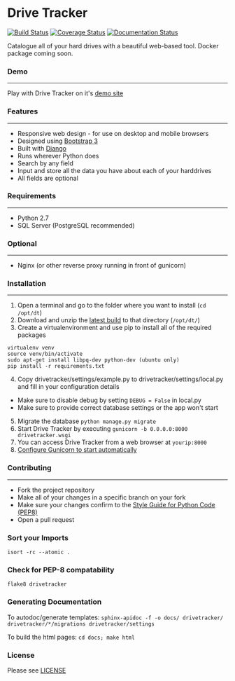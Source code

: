 Drive Tracker
===================
[![Build Status](https://travis-ci.org/rohankapoorcom/drivetracker.svg?branch=master)](https://travis-ci.org/rohankapoorcom/drivetracker)
[![Coverage Status](https://coveralls.io/repos/github/rohankapoorcom/drivetracker/badge.svg?branch=master)](https://coveralls.io/github/rohankapoorcom/drivetracker?branch=master)
[![Documentation Status](https://readthedocs.org/projects/drivetracker/badge/?version=latest)](http://drivetracker.readthedocs.io/en/latest/?badge=latest)

Catalogue all of your hard drives with a beautiful web-based tool. Docker package coming soon.

### Demo
--------------
Play with Drive Tracker on it's [demo site](https://drivetracker-demo.herokuapp.com)

### Features
---------------
* Responsive web design - for use on desktop and mobile browsers
* Designed using [Bootstrap 3](http://getbootstrap.com/)
* Built with [Django](http://www.djangoproject.com/)
* Runs wherever Python does
* Search by any field
* Input and store all the data you have about each of your harddrives
* All fields are optional

### Requirements
---------------
* Python 2.7
* SQL Server (PostgreSQL recommended)

### Optional
---------------
* Nginx (or other reverse proxy running in front of gunicorn)

### Installation
---------------
1. Open a terminal and go to the folder where you want to install (```cd /opt/dt```)
2. Download and unzip the [latest build](https://github.com/rohankapoorcom/drivetracker/archive/master.zip) to that directory (```/opt/dt/```)
3. Create a virtualenvironment and use pip to install all of the required packages

  ```
  virtualenv venv
  source venv/bin/activate
  sudo apt-get install libpq-dev python-dev (ubuntu only)
  pip install -r requirements.txt
  ```
4. Copy drivetracker/settings/example.py to drivetracker/settings/local.py and fill in your configuration details
  * Make sure to disable debug by setting ```DEBUG = False``` in local.py
  * Make sure to provide correct database settings or the app won't start
5. Migrate the database ```python manage.py migrate```
6. Start Drive Tracker by executing ```gunicorn -b 0.0.0.0:8000 drivetracker.wsgi```
7. You can access Drive Tracker from a web browser at ```yourip:8000```
8. [Configure Gunicorn to start automatically](http://docs.gunicorn.org/en/stable/deploy.html)

### Contributing
---------------
* Fork the project repository
* Make all of your changes in a specific branch on your fork
* Make sure your changes confirm to the [Style Guide for Python Code (PEP8)](http://python.org/dev/peps/pep-0008/)
* Open a pull request

### Sort your Imports
`isort -rc --atomic .`

### Check for PEP-8 compatability
`flake8 drivetracker`

### Generating Documentation
To autodoc/generate templates:
`sphinx-apidoc -f -o docs/ drivetracker/ drivetracker/*/migrations drivetracker/settings`

To build the html pages:
`cd docs; make html`

### License
Please see [LICENSE](LICENSE)
